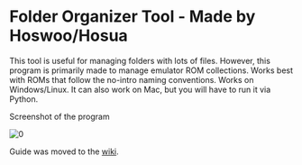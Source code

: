 # Folder Organizer Tool - Made by Hoswoo/Hosua
This tool is useful for managing folders with lots of files. However, this program is primarily made to manage emulator ROM collections. Works best with ROMs that follow the no-intro naming conventions. Works on Windows/Linux. It can also work on Mac, but you will have to run it via Python. 

Screenshot of the program

![0](https://i.imgur.com/XU7LluL.png)

Guide was moved to the [wiki](https://github.com/hosua/Folder-Organizer-Tool/wiki).











